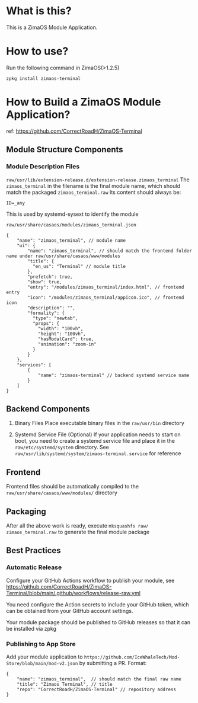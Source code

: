# What is this?
This is a ZimaOS Module Application.

# How to use?
Run the following command in ZimaOS(>1.2.5)
```
zpkg install zimaos-terminal
```

# How to Build a ZimaOS Module Application?
ref: https://github.com/CorrectRoadH/ZimaOS-Terminal
## Module Structure Components
### Module Description Files
`raw/usr/lib/extension-release.d/extension-release.zimaos_terminal`
The `zimaos_terminal` in the filename is the final module name, which should match the packaged `zimaos_terminal.raw`
Its content should always be:
```
ID=_any
```
This is used by systemd-sysext to identify the module

`raw/usr/share/casaos/modules/zimaos_terminal.json`
```
{
    "name": "zimaos_terminal", // module name
    "ui": {
        "name": "zimaos_terminal", // should match the frontend folder name under raw/usr/share/casaos/www/modules
        "title": {
          "en_us": "Terminal" // module title
        },
        "prefetch": true,
        "show": true,
        "entry": "/modules/zimaos_terminal/index.html", // frontend entry
        "icon": "/modules/zimaos_terminal/appicon.ico", // frontend icon
        "description": "", 
        "formality": {
          "type": "newtab",
          "props": {
            "width": "100vh",
            "height": "100vh",
            "hasModalCard": true,
            "animation": "zoom-in"
          }
        }
    },
    "services": [
        {
            "name": "zimaos-terminal" // backend systemd service name
        }
    ]     
}
```

## Backend Components
1. Binary Files
Place executable binary files in the `raw/usr/bin` directory

2. Systemd Service File (Optional)
If your application needs to start on boot, you need to create a systemd service file and place it in the `raw/etc/systemd/system` directory. See `raw/usr/lib/systemd/system/zimaos-terminal.service` for reference

## Frontend
Frontend files should be automatically compiled to the `raw/usr/share/casaos/www/modules/` directory

## Packaging
After all the above work is ready, execute `mksquashfs raw/ zimaos_terminal.raw` to generate the final module package

## Best Practices
### Automatic Release
Configure your GitHub Actions workflow to publish your module, see https://github.com/CorrectRoadH/ZimaOS-Terminal/blob/main/.github/workflows/release-raw.yml

You need configure the Action secrets to include your GitHub token, which can be obtained from your GitHub account settings.

Your module package should be published to GitHub releases so that it can be installed via zpkg

### Publishing to App Store
Add your module application to `https://github.com/IceWhaleTech/Mod-Store/blob/main/mod-v2.json` by submitting a PR.
Format:
```
{
    "name": "zimaos_terminal",  // should match the final raw name
    "title": "Zimaos Terminal", // title
    "repo": "CorrectRoadH/ZimaOS-Terminal" // repository address
}
```